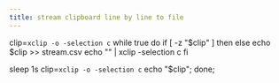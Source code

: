 ```yaml
---
title: stream clipboard line by line to file
---
```



clip=`xclip -o -selection c`
while true
do
if [ -z "$clip" ]
then
else
    echo $clip >> stream.csv
    echo "" | xclip -selection c
fi

sleep 1s
clip=`xclip -o -selection c`
echo "$clip";
done;

